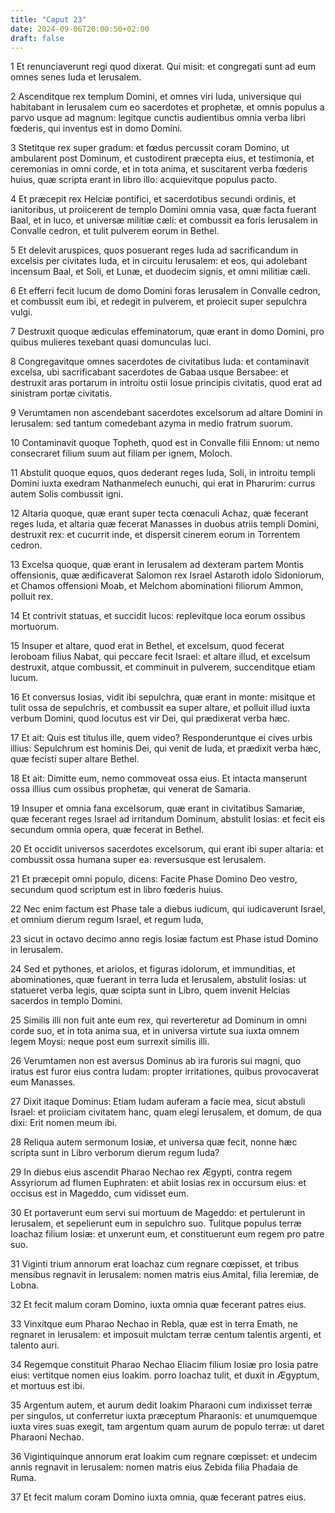 ```yaml
---
title: "Caput 23"
date: 2024-09-06T20:00:50+02:00
draft: false
---
```



1 Et renunciaverunt regi quod dixerat. Qui misit: et congregati sunt ad eum omnes senes Iuda et Ierusalem.

2 Ascenditque rex templum Domini, et omnes viri Iuda, universique qui habitabant in Ierusalem cum eo sacerdotes et prophetæ, et omnis populus a parvo usque ad magnum: legitque cunctis audientibus omnia verba libri fœderis, qui inventus est in domo Domini.

3 Stetitque rex super gradum: et fœdus percussit coram Domino, ut ambularent post Dominum, et custodirent præcepta eius, et testimonia, et ceremonias in omni corde, et in tota anima, et suscitarent verba fœderis huius, quæ scripta erant in libro illo: acquievitque populus pacto.

4 Et præcepit rex Helciæ pontifici, et sacerdotibus secundi ordinis, et ianitoribus, ut proiicerent de templo Domini omnia vasa, quæ facta fuerant Baal, et in luco, et universæ militiæ cæli: et combussit ea foris Ierusalem in Convalle cedron, et tulit pulverem eorum in Bethel.

5 Et delevit aruspices, quos posuerant reges Iuda ad sacrificandum in excelsis per civitates Iuda, et in circuitu Ierusalem: et eos, qui adolebant incensum Baal, et Soli, et Lunæ, et duodecim signis, et omni militiæ cæli.

6 Et efferri fecit lucum de domo Domini foras Ierusalem in Convalle cedron, et combussit eum ibi, et redegit in pulverem, et proiecit super sepulchra vulgi.

7 Destruxit quoque ædiculas effeminatorum, quæ erant in domo Domini, pro quibus mulieres texebant quasi domunculas luci.

8 Congregavitque omnes sacerdotes de civitatibus Iuda: et contaminavit excelsa, ubi sacrificabant sacerdotes de Gabaa usque Bersabee: et destruxit aras portarum in introitu ostii Iosue principis civitatis, quod erat ad sinistram portæ civitatis.

9 Verumtamen non ascendebant sacerdotes excelsorum ad altare Domini in Ierusalem: sed tantum comedebant azyma in medio fratrum suorum.

10 Contaminavit quoque Topheth, quod est in Convalle filii Ennom: ut nemo consecraret filium suum aut filiam per ignem, Moloch.

11 Abstulit quoque equos, quos dederant reges Iuda, Soli, in introitu templi Domini iuxta exedram Nathanmelech eunuchi, qui erat in Pharurim: currus autem Solis combussit igni.

12 Altaria quoque, quæ erant super tecta cœnaculi Achaz, quæ fecerant reges Iuda, et altaria quæ fecerat Manasses in duobus atriis templi Domini, destruxit rex: et cucurrit inde, et dispersit cinerem eorum in Torrentem cedron.

13 Excelsa quoque, quæ erant in Ierusalem ad dexteram partem Montis offensionis, quæ ædificaverat Salomon rex Israel Astaroth idolo Sidoniorum, et Chamos offensioni Moab, et Melchom abominationi filiorum Ammon, polluit rex.

14 Et contrivit statuas, et succidit lucos: replevitque loca eorum ossibus mortuorum.

15 Insuper et altare, quod erat in Bethel, et excelsum, quod fecerat Ieroboam filius Nabat, qui peccare fecit Israel: et altare illud, et excelsum destruxit, atque combussit, et comminuit in pulverem, succenditque etiam lucum.

16 Et conversus Iosias, vidit ibi sepulchra, quæ erant in monte: misitque et tulit ossa de sepulchris, et combussit ea super altare, et polluit illud iuxta verbum Domini, quod locutus est vir Dei, qui prædixerat verba hæc.

17 Et ait: Quis est titulus ille, quem video? Responderuntque ei cives urbis illius: Sepulchrum est hominis Dei, qui venit de Iuda, et prædixit verba hæc, quæ fecisti super altare Bethel.

18 Et ait: Dimitte eum, nemo commoveat ossa eius. Et intacta manserunt ossa illius cum ossibus prophetæ, qui venerat de Samaria.

19 Insuper et omnia fana excelsorum, quæ erant in civitatibus Samariæ, quæ fecerant reges Israel ad irritandum Dominum, abstulit Iosias: et fecit eis secundum omnia opera, quæ fecerat in Bethel.

20 Et occidit universos sacerdotes excelsorum, qui erant ibi super altaria: et combussit ossa humana super ea: reversusque est Ierusalem.

21 Et præcepit omni populo, dicens: Facite Phase Domino Deo vestro, secundum quod scriptum est in libro fœderis huius.

22 Nec enim factum est Phase tale a diebus iudicum, qui iudicaverunt Israel, et omnium dierum regum Israel, et regum Iuda,

23 sicut in octavo decimo anno regis Iosiæ factum est Phase istud Domino in Ierusalem.

24 Sed et pythones, et ariolos, et figuras idolorum, et immunditias, et abominationes, quæ fuerant in terra Iuda et Ierusalem, abstulit Iosias: ut statueret verba legis, quæ scipta sunt in Libro, quem invenit Helcias sacerdos in templo Domini.

25 Similis illi non fuit ante eum rex, qui reverteretur ad Dominum in omni corde suo, et in tota anima sua, et in universa virtute sua iuxta omnem legem Moysi: neque post eum surrexit similis illi.

26 Verumtamen non est aversus Dominus ab ira furoris sui magni, quo iratus est furor eius contra Iudam: propter irritationes, quibus provocaverat eum Manasses.

27 Dixit itaque Dominus: Etiam Iudam auferam a facie mea, sicut abstuli Israel: et proiiciam civitatem hanc, quam elegi Ierusalem, et domum, de qua dixi: Erit nomen meum ibi.

28 Reliqua autem sermonum Iosiæ, et universa quæ fecit, nonne hæc scripta sunt in Libro verborum dierum regum Iuda?

29 In diebus eius ascendit Pharao Nechao rex Ægypti, contra regem Assyriorum ad flumen Euphraten: et abiit Iosias rex in occursum eius: et occisus est in Mageddo, cum vidisset eum.

30 Et portaverunt eum servi sui mortuum de Mageddo: et pertulerunt in Ierusalem, et sepelierunt eum in sepulchro suo. Tulitque populus terræ Ioachaz filium Iosiæ: et unxerunt eum, et constituerunt eum regem pro patre suo.

31 Viginti trium annorum erat Ioachaz cum regnare cœpisset, et tribus mensibus regnavit in Ierusalem: nomen matris eius Amital, filia Ieremiæ, de Lobna.

32 Et fecit malum coram Domino, iuxta omnia quæ fecerant patres eius.

33 Vinxitque eum Pharao Nechao in Rebla, quæ est in terra Emath, ne regnaret in Ierusalem: et imposuit mulctam terræ centum talentis argenti, et talento auri.

34 Regemque constituit Pharao Nechao Eliacim filium Iosiæ pro Iosia patre eius: vertitque nomen eius Ioakim. porro Ioachaz tulit, et duxit in Ægyptum, et mortuus est ibi.

35 Argentum autem, et aurum dedit Ioakim Pharaoni cum indixisset terræ per singulos, ut conferretur iuxta præceptum Pharaonis: et unumquemque iuxta vires suas exegit, tam argentum quam aurum de populo terræ: ut daret Pharaoni Nechao.

36 Vigintiquinque annorum erat Ioakim cum regnare cœpisset: et undecim annis regnavit in Ierusalem: nomen matris eius Zebida filia Phadaia de Ruma.

37 Et fecit malum coram Domino iuxta omnia, quæ fecerant patres eius.

